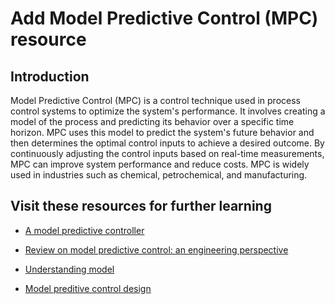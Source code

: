 # Add Model Predictive Control (MPC) resource

## Introduction

Model Predictive Control (MPC) is a control technique used in process control systems to optimize the system's performance. It involves creating a model of the process and predicting its behavior over a specific time horizon. MPC uses this model to predict the system's future behavior and then determines the optimal control inputs to achieve a desired outcome. By continuously adjusting the control inputs based on real-time measurements, MPC can improve system performance and reduce costs. MPC is widely used in industries such as chemical, petrochemical, and manufacturing.

## Visit these resources for further learning

- [A model predictive controller](https://www.mathworks.com/help/mpc/ref/mpc.html)

- [Review on model predictive control: an engineering perspective](https://link.springer.com/article/10.1007/s00170-021-07682-3)

- [Understanding model](https://www.mathworks.com/videos/understanding-model-predictive-control-part-6-how-to-design-an-mpc-controller-with-simulink-and-model-predictive-control-toolbox-1535693503432.html)
- [Model preditive control design](https://www.youtube.com/watch?v=dAPRamI6k7Q)